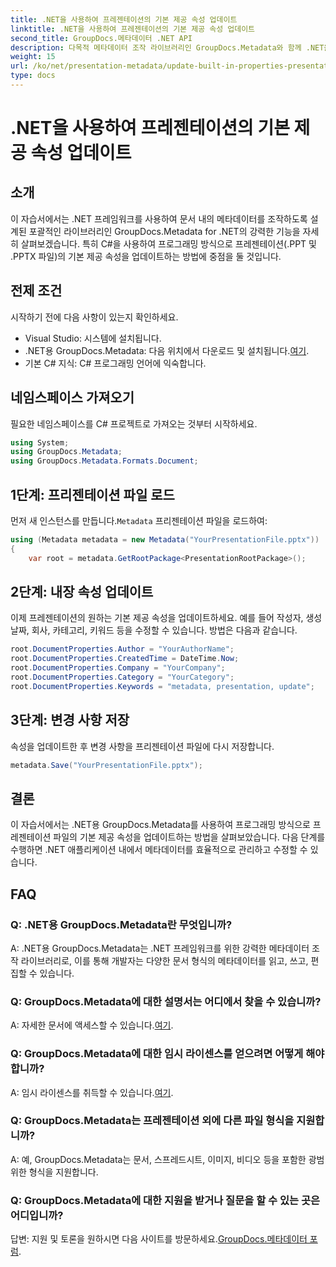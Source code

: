 ```yaml
---
title: .NET을 사용하여 프레젠테이션의 기본 제공 속성 업데이트
linktitle: .NET을 사용하여 프레젠테이션의 기본 제공 속성 업데이트
second_title: GroupDocs.메타데이터 .NET API
description: 다목적 메타데이터 조작 라이브러리인 GroupDocs.Metadata와 함께 .NET을 사용하여 프레젠테이션의 기본 제공 속성을 업데이트하는 방법을 알아보세요.
weight: 15
url: /ko/net/presentation-metadata/update-built-in-properties-presentations/
type: docs
---
```

# .NET을 사용하여 프레젠테이션의 기본 제공 속성 업데이트

## 소개
이 자습서에서는 .NET 프레임워크를 사용하여 문서 내의 메타데이터를 조작하도록 설계된 포괄적인 라이브러리인 GroupDocs.Metadata for .NET의 강력한 기능을 자세히 살펴보겠습니다. 특히 C#을 사용하여 프로그래밍 방식으로 프레젠테이션(.PPT 및 .PPTX 파일)의 기본 제공 속성을 업데이트하는 방법에 중점을 둘 것입니다.
## 전제 조건
시작하기 전에 다음 사항이 있는지 확인하세요.
- Visual Studio: 시스템에 설치됩니다.
-  .NET용 GroupDocs.Metadata: 다음 위치에서 다운로드 및 설치됩니다.[여기](https://releases.groupdocs.com/metadata/net/).
- 기본 C# 지식: C# 프로그래밍 언어에 익숙합니다.

## 네임스페이스 가져오기
필요한 네임스페이스를 C# 프로젝트로 가져오는 것부터 시작하세요.
```csharp
using System;
using GroupDocs.Metadata;
using GroupDocs.Metadata.Formats.Document;
```
## 1단계: 프리젠테이션 파일 로드
 먼저 새 인스턴스를 만듭니다.`Metadata` 프리젠테이션 파일을 로드하여:
```csharp
using (Metadata metadata = new Metadata("YourPresentationFile.pptx"))
{
    var root = metadata.GetRootPackage<PresentationRootPackage>();
```
## 2단계: 내장 속성 업데이트
이제 프레젠테이션의 원하는 기본 제공 속성을 업데이트하세요. 예를 들어 작성자, 생성 날짜, 회사, 카테고리, 키워드 등을 수정할 수 있습니다. 방법은 다음과 같습니다.
```csharp
root.DocumentProperties.Author = "YourAuthorName";
root.DocumentProperties.CreatedTime = DateTime.Now;
root.DocumentProperties.Company = "YourCompany";
root.DocumentProperties.Category = "YourCategory";
root.DocumentProperties.Keywords = "metadata, presentation, update";
```
## 3단계: 변경 사항 저장
속성을 업데이트한 후 변경 사항을 프리젠테이션 파일에 다시 저장합니다.
```csharp
metadata.Save("YourPresentationFile.pptx");
```

## 결론
이 자습서에서는 .NET용 GroupDocs.Metadata를 사용하여 프로그래밍 방식으로 프레젠테이션 파일의 기본 제공 속성을 업데이트하는 방법을 살펴보았습니다. 다음 단계를 수행하면 .NET 애플리케이션 내에서 메타데이터를 효율적으로 관리하고 수정할 수 있습니다.

## FAQ
### Q: .NET용 GroupDocs.Metadata란 무엇입니까?
A: .NET용 GroupDocs.Metadata는 .NET 프레임워크를 위한 강력한 메타데이터 조작 라이브러리로, 이를 통해 개발자는 다양한 문서 형식의 메타데이터를 읽고, 쓰고, 편집할 수 있습니다.
### Q: GroupDocs.Metadata에 대한 설명서는 어디에서 찾을 수 있습니까?
 A: 자세한 문서에 액세스할 수 있습니다.[여기](https://tutorials.groupdocs.com/metadata/net/).
### Q: GroupDocs.Metadata에 대한 임시 라이센스를 얻으려면 어떻게 해야 합니까?
 A: 임시 라이센스를 취득할 수 있습니다.[여기](https://purchase.groupdocs.com/temporary-license/).
### Q: GroupDocs.Metadata는 프레젠테이션 외에 다른 파일 형식을 지원합니까?
A: 예, GroupDocs.Metadata는 문서, 스프레드시트, 이미지, 비디오 등을 포함한 광범위한 형식을 지원합니다.
### Q: GroupDocs.Metadata에 대한 지원을 받거나 질문을 할 수 있는 곳은 어디입니까?
 답변: 지원 및 토론을 원하시면 다음 사이트를 방문하세요.[GroupDocs.메타데이터 포럼](https://forum.groupdocs.com/c/metadata/14).